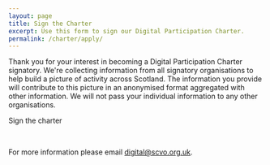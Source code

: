 ```yaml
---
layout: page
title: Sign the Charter
excerpt: Use this form to sign our Digital Participation Charter.
permalink: /charter/apply/
---
```


Thank you for your interest in becoming a Digital Participation Charter signatory. We're collecting information from all signatory organisations to help build a picture of activity across Scotland. The information you provide will contribute to this picture in an anonymised format aggregated with other information. We will not pass your individual information to any other organisations.

<p>

<a class="btn btn-primary btn-lg" onclick="return windowpop('http://surveywithus.com/', 545, 433)">Sign the charter</a>
  
  
</p>
 <script>
    function windowpop(url, width, height) {
        var leftPosition, topPosition;
        //Allow for borders.
        leftPosition = (window.screen.width / 2) - ((width / 2) + 10);
        //Allow for title and status bars.
        topPosition = (window.screen.height / 2) - ((height / 2) + 50);
        //Open the window.
        window.open(url, "Window2", "status=no,height=" + height + ",width=" + width + ",resizable=yes,left=" + leftPosition + ",top=" + topPosition + ",screenX=" + leftPosition + ",screenY=" + topPosition + ",toolbar=no,menubar=no,scrollbars=yes,location=no,directories=no");
    }
</script>

<br />

For more information please email [digital@scvo.org.uk](mailto:digital@scvo.org.uk).

